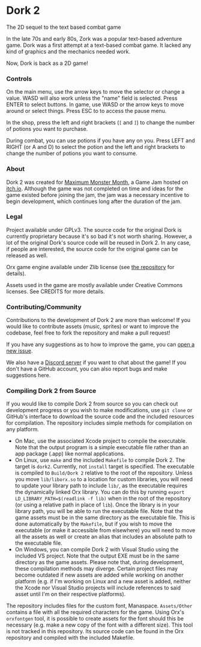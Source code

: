 # Dork 2
The 2D sequel to the text based combat game

In the late 70s and early 80s, Zork was a popular text-based adventure game. Dork was a first attempt at a text-based combat game. It lacked any kind of graphics and the mechanics needed work.

Now, Dork is back as a 2D game!

### Controls
On the main menu, use the arrow keys to move the selector or change a value. WASD will also work unless the "name" field is selected. Press ENTER to select buttons. In game, use WASD or the arrow keys to move around or select things. Press ESC to to access the pause menu.

In the shop, press the left and right brackets (`[` and `]`) to change the number of potions you want to purchase.

During combat, you can use potions if you have any on you. Press LEFT and RIGHT (or A and D) to select the potion and the left and right brackets to change the number of potions you want to consume.

### About

Dork 2 was created for [Maximum Monster Month](https://itch.io/jam/maximum-monster-month), a Game Jam hosted on [itch.io](https://itch.io). Although the game was not completed on time and ideas for the game existed before joining the jam, the jam was a necessary incentive to begin development, which continues long after the duration of the jam.

### Legal

Project available under GPLv3. The source code for the original Dork is currently proprietary because it's so bad it's not worth sharing. However, a lot of the original Dork's source code will be reused in Dork 2. In any case, if people are interested, the source code for the original game can be released as well.

Orx game engine available under Zlib license (see [the repository](https://github.com/orx/orx) for details).

Assets used in the game are mostly available under Creative Commons licenses. See CREDITS for more details.

### Contributing/Community

Contributions to the development of Dork 2 are more than welcome! If you would like to contribute assets (music, sprites) or want to improve the codebase, feel free to fork the repository and make a pull request!

If you have any suggestions as to how to improve the game, you can [open a new issue](
https://github.com/Arc676/Dork-2/issues/new).

We also have a [Discord server](https://discord.gg/ay3Td9W) if you want to chat about the game! If you don't have a GitHub account, you can also report bugs and make suggestions here.

### Compiling Dork 2 from Source

If you would like to compile Dork 2 from source so you can check out development progress or you wish to make modifications, use `git clone` or GitHub's interface to download the source code and the included resources for compilation. The repository includes simple methods for compilation on any platform.
- On Mac, use the associated Xcode project to compile the executable. Note that the output program is a simple executable file rather than an app package (.app) like normal applications.
- On Linux, use `make` and the included `Makefile` to compile Dork 2. The target is `dork2`. Currently, not `install` target is specified. The executable is compiled to `Build/Dork 2` relative to the root of the repository. Unless you move `lib/liborx.so` to a location for custom libraries, you will need to update your library path to include `lib/`, as the executable requires the dynamically linked Orx library. You can do this by running `export LD_LIBRARY_PATH=$(readlink -f lib)` when in the root of the repository (or using a relative path in place of `lib`). Once the library is in your library path, you will be able to run the executable file. Note that the game assets must be in the same directory as the executable file. This is done automatically by the `Makefile`, but if you wish to move the executable (or make it accessible from elsewhere) you will need to move all the assets as well or create an alias that includes an absolute path to the executable file.
- On Windows, you can compile Dork 2 with Visual Studio using the included VS project. Note that the output EXE must be in the same directory as the game assets.
Please note that, during development, these compilation methods may diverge. Certain project files may become outdated if new assets are added while working on another platform (e.g. if I'm working on Linux and a new asset is added, neither the Xcode nor Visual Studio projects will include references to said asset until I'm on their respective platforms).

The repository includes files for the custom font, Manaspace. `Assets/Other` contains a file with all the required characters for the game. Using Orx's `orxfontgen` tool, it is possible to create assets for the font should this be necessary (e.g. make a new copy of the font with a different size). This tool is not tracked in this repository. Its source code can be found in the Orx repository and compiled with the included Makefile.
